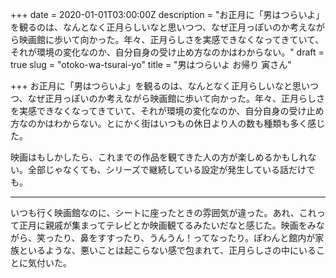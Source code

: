 +++
date = 2020-01-01T03:00:00Z
description = "お正月に「男はつらいよ」を観るのは、なんとなく正月らしいなと思いつつ、なぜ正月っぽいのか考えながら映画館に歩いて向かった。年々、正月らしさを実感できなくなってきていて、それが環境の変化なのか、自分自身の受け止め方なのかはわからない。"
draft = true
slug = "otoko-wa-tsurai-yo"
title = "男はつらいよ お帰り 寅さん"

+++
お正月に「男はつらいよ」を観るのは、なんとなく正月らしいなと思いつつ、なぜ正月っぽいのか考えながら映画館に歩いて向かった。年々、正月らしさを実感できなくなってきていて、それが環境の変化なのか、自分自身の受け止め方なのかはわからない。とにかく街はいつもの休日より人の数も種類も多く感じた。

映画はもしかしたら、これまでの作品を観てきた人の方が楽しめるかもしれない。全部じゃなくても、シリーズで継続している設定が発生している話だけでも。

***

いつも行く映画館なのに、シートに座ったときの雰囲気が違った。あれ、これって正月に親戚が集まってテレビとか映画観てるみたいだなと感じた。映画をみながら、笑ったり、鼻をすすったり、うんうん！ってなったり。ぽわんと館内が家族といるような、悪いことは起こらない感で包まれて、正月らしさの中にいることに気付いた。